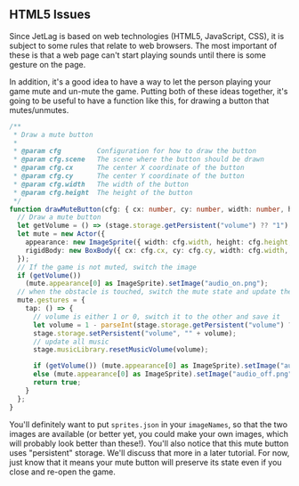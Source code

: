 ## HTML5 Issues

Since JetLag is based on web technologies (HTML5, JavaScript, CSS), it is
subject to some rules that relate to web browsers.  The most important of these
is that a web page can't start playing sounds until there is some gesture on the
page.

In addition, it's a good idea to have a way to let the person playing your game
mute and un-mute the game.  Putting both of these ideas together, it's going to
be useful to have a function like this, for drawing a button that mutes/unmutes.

```typescript
/**
 * Draw a mute button
 *
 * @param cfg         Configuration for how to draw the button
 * @param cfg.scene   The scene where the button should be drawn
 * @param cfg.cx      The center X coordinate of the button
 * @param cfg.cy      The center Y coordinate of the button
 * @param cfg.width   The width of the button
 * @param cfg.height  The height of the button
 */
function drawMuteButton(cfg: { cx: number, cy: number, width: number, height: number, scene: Scene }) {
  // Draw a mute button
  let getVolume = () => (stage.storage.getPersistent("volume") ?? "1") === "1";
  let mute = new Actor({
    appearance: new ImageSprite({ width: cfg.width, height: cfg.height, img: "audio_off.png" }),
    rigidBody: new BoxBody({ cx: cfg.cx, cy: cfg.cy, width: cfg.width, height: cfg.height }, { scene: cfg.scene }),
  });
  // If the game is not muted, switch the image
  if (getVolume())
    (mute.appearance[0] as ImageSprite).setImage("audio_on.png");
  // when the obstacle is touched, switch the mute state and update the picture
  mute.gestures = {
    tap: () => {
      // volume is either 1 or 0, switch it to the other and save it
      let volume = 1 - parseInt(stage.storage.getPersistent("volume") ?? "1");
      stage.storage.setPersistent("volume", "" + volume);
      // update all music
      stage.musicLibrary.resetMusicVolume(volume);

      if (getVolume()) (mute.appearance[0] as ImageSprite).setImage("audio_on.png");
      else (mute.appearance[0] as ImageSprite).setImage("audio_off.png");
      return true;
    }
  };
}
```

You'll definitely want to put `sprites.json` in your `imageNames`, so that the
two images are available (or better yet, you could make your own images, which
will probably look better than these!).  You'll also notice that this mute
button uses "persistent" storage.  We'll discuss that more in a later tutorial.
For now, just know that it means your mute button will preserve its state even
if you close and re-open the game.
